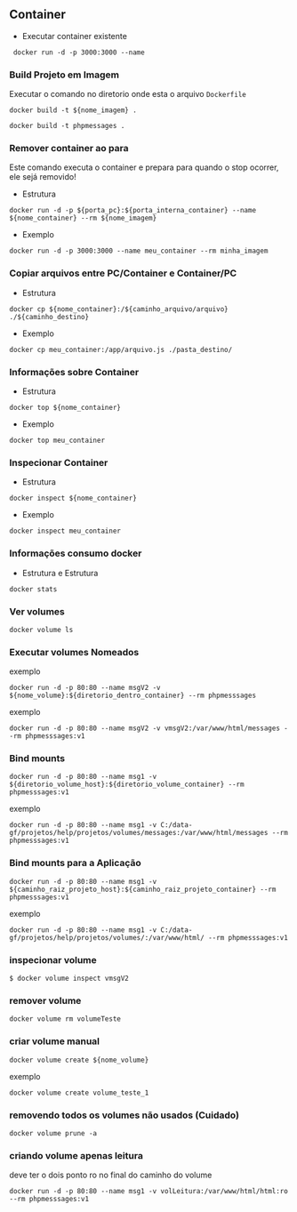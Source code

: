 ## Container

- Executar container existente

```
 docker run -d -p 3000:3000 --name
```

### Build Projeto em Imagem

Executar o comando no diretorio onde esta o arquivo `Dockerfile`

```
docker build -t ${nome_imagem} .
```

```
docker build -t phpmessages .
```

### Remover container ao para

Este comando executa o container e prepara para quando o stop ocorrer, ele sejá removido!

- Estrutura

```
docker run -d -p ${porta_pc}:${porta_interna_container} --name ${nome_container} --rm ${nome_imagem}
```

- Exemplo

```
docker run -d -p 3000:3000 --name meu_container --rm minha_imagem
```

### Copiar arquivos entre PC/Container e Container/PC

- Estrutura

```
docker cp ${nome_container}:/${caminho_arquivo/arquivo} ./${caminho_destino}
```

- Exemplo

```
docker cp meu_container:/app/arquivo.js ./pasta_destino/
```

### Informações sobre Container

- Estrutura

```
docker top ${nome_container}
```

- Exemplo

```
docker top meu_container
```

### Inspecionar Container

- Estrutura

```
docker inspect ${nome_container}
```

- Exemplo

```
docker inspect meu_container
```

### Informações consumo docker

- Estrutura e Estrutura

```
docker stats
```

### Ver volumes

```
docker volume ls
```

### Executar volumes Nomeados

exemplo

```
docker run -d -p 80:80 --name msgV2 -v ${nome_volume}:${diretorio_dentro_container} --rm phpmesssages
```

exemplo

```
docker run -d -p 80:80 --name msgV2 -v vmsgV2:/var/www/html/messages --rm phpmesssages:v1
```

### Bind mounts

```
docker run -d -p 80:80 --name msg1 -v ${diretorio_volume_host}:${diretorio_volume_container} --rm phpmesssages:v1
```

exemplo

```
docker run -d -p 80:80 --name msg1 -v C:/data-gf/projetos/help/projetos/volumes/messages:/var/www/html/messages --rm phpmesssages:v1
```

### Bind mounts para a Aplicação

```
docker run -d -p 80:80 --name msg1 -v ${caminho_raiz_projeto_host}:${caminho_raiz_projeto_container} --rm phpmesssages:v1
```

exemplo

```
docker run -d -p 80:80 --name msg1 -v C:/data-gf/projetos/help/projetos/volumes/:/var/www/html/ --rm phpmesssages:v1
```

### inspecionar volume

```
$ docker volume inspect vmsgV2
```

### remover volume

```
docker volume rm volumeTeste
```

### criar volume manual

```
docker volume create ${nome_volume}
```

exemplo

```
docker volume create volume_teste_1
```

### removendo todos os volumes não usados (Cuidado)

```
docker volume prune -a
```

### criando volume apenas leitura

deve ter o dois ponto ro no final do caminho do volume

```
docker run -d -p 80:80 --name msg1 -v volLeitura:/var/www/html/html:ro --rm phpmesssages:v1
```
